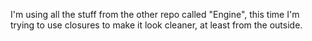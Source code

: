 I'm using all the stuff from the other repo called "Engine", this time I'm trying to use closures to make it look cleaner, at least from the outside.
